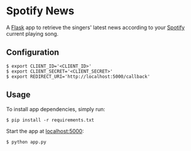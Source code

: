 # Spotify News

A [Flask](http://flask.pocoo.org/) app to retrieve the singers' latest news according to your [Spotify](https://www.spotify.com/) current playing song.

## Configuration

```
$ export CLIENT_ID='<CLIENT_ID>'
$ export CLIENT_SECRET='<CLIENT_SECRET>'
$ export REDIRECT_URI='http://localhost:5000/callback'
```

## Usage

To install app dependencies, simply run:

```
$ pip install -r requirements.txt
```

Start the app at [localhost:5000](http://localhost:5000):

```
$ python app.py
```

